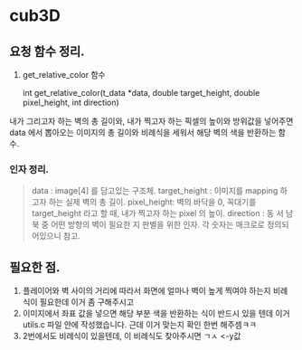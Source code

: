 cub3D
=====

## 요청 함수 정리.
1. get_relative_color 함수
    
    int  get_relative_color(t_data *data, double target_height, double pixel_height, int direction)
    
내가 그리고자 하는 벽의 총 길이와, 내가 찍고자 하는 픽셀의 높이와 방위값을 넣어주면 data 에서 뽑아오는 이미지의 총 길이와 비례식을 세워서
해당 벽의 색을 반환하는 함수.

### 인자 정리.
> data : image[4] 를 담고있는 구조체.
> target_height : 이미지를 mapping 하고자 하는 실제 벽의 총 길이.
> pixel_height: 벽의 바닥을 0, 꼭대기를 target_height 라고 할 때, 내가 찍고자 하는 pixel 의 높이.
> direction : 동 서 남 북 중 어떤 방향의 벽이 필요한 지 판별을 위한 인자. 각 숫자는 매크로로 정의되어있으니 참고.

## 필요한 점.
1. 플레이어와 벽 사이의 거리에 따라서 화면에 얼마나 벽이 높게 찍여야 하는지 비례식이 필요한데 이거 좀 구해주시고
2. 이미지에서 좌표 값을 넣으면 해당 부분 색을 반환하는 식이 반드시 있을 텐데 이거 utils.c 파일 안에 작성했습니다. 근데 이거 맞는지 확인 한번 해주셈ㅋㅋ
3. 2번에서도 비례식이 있을텐데, 이 비례식도 찾아주시면 ㄱㅅ <-y값
